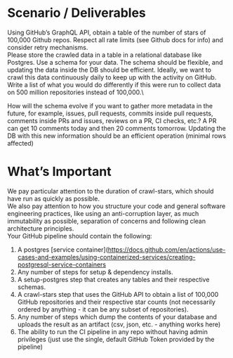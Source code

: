 # **Scenario / Deliverables**
Using GitHub’s GraphQL API, obtain a table of the number of stars of 100,000 Github repos. Respect all rate limits (see Github docs for info) and consider retry mechanisms.\
Please store the crawled data in a table in a relational database like Postgres. Use a schema for your data. The schema should be flexible, and updating the data inside the DB should be efficient. Ideally, we want to crawl this data continuously daily to keep up with the activity on GitHub.\
Write a list of what you would do differently if this were run to collect data on 500 million repositories instead of 100,000.\


How will the schema evolve if you want to gather more metadata in the future, for example, issues, pull requests, commits inside pull requests, comments inside PRs and issues, reviews on a PR, CI checks, etc.? A PR can get 10 comments today and then 20 comments tomorrow. Updating the DB with this new information should be an efficient operation (minimal rows affected)
# **What’s Important**
We pay particular attention to the duration of crawl-stars, which should have run as quickly as possible.\
We also pay attention to how you structure your code and general software engineering practices, like using an anti-corruption layer, as much immutability as possible, separation of concerns and following clean architecture principles.\
Your GitHub pipeline should contain the following:
  1. A postgres [service container](https://docs.github.com/en/actions/use-cases-and-examples/using-containerized-services/creating-postgresql-service-containers
  2. Any number of steps for setup & dependency installs.
  3. A setup-postgres step that creates any tables and their respective schemas.
  4. A crawl-stars step that uses the GitHub API to obtain a list of 100,000 GitHub repositories and their respective star counts (not necessarily ordered by anything - it can be any subset of repositories).
  5. Any number of steps which dump the contents of your database and uploads the result as an artifact (csv, json, etc. - anything works here)
  6. The ability to run the CI pipeline in any repo without having admin privileges (just use the single, default GitHub Token provided by the pipeline)
